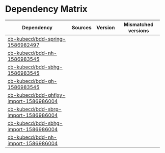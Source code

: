 # Dependency Matrix

Dependency | Sources | Version | Mismatched versions
---------- | ------- | ------- | -------------------
[cb-kubecd/bdd-spring-1586982497](https://github.com/cb-kubecd/bdd-spring-1586982497.git) |  | []() | 
[cb-kubecd/bdd-nh-1586983545](https://github.com/cb-kubecd/bdd-nh-1586983545.git) |  | []() | 
[cb-kubecd/bdd-sbhg-1586983545](https://github.com/cb-kubecd/bdd-sbhg-1586983545.git) |  | []() | 
[cb-kubecd/bdd-gh-1586983545](https://github.com/cb-kubecd/bdd-gh-1586983545.git) |  | []() | 
[cb-kubecd/bdd-ghfjxy-import-1586986004](https://github.com/cb-kubecd/bdd-ghfjxy-import-1586986004.git) |  | []() | 
[cb-kubecd/bdd-sbrp-import-1586986004](https://github.com/cb-kubecd/bdd-sbrp-import-1586986004.git) |  | []() | 
[cb-kubecd/bdd-sbhg-import-1586986004](https://github.com/cb-kubecd/bdd-sbhg-import-1586986004.git) |  | []() | 
[cb-kubecd/bdd-nh-import-1586986004](https://github.com/cb-kubecd/bdd-nh-import-1586986004.git) |  | []() | 
